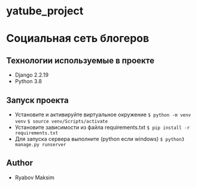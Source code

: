
# yatube_project
# Социальная сеть блогеров

## Технологии используемые в проекте
 - Django 2.2.19
 - Python 3.8

## Запуск проекта
 - Установите и активируйте виртуальное окружение
    ```$ python -m venv venv```
    ```$ source venv/Scripts/activate```
 - Установите зависимости из файла requirements.txt
    ```$ pip install -r requirements.txt```
 - Для запуска сервера выполните (python если windows)
    ```$ python3 manage.py runserver```


## Author
  - Ryabov Maksim
